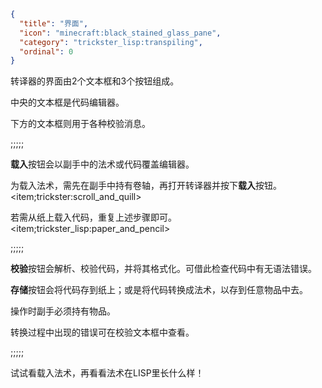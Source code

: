 ```json
{
  "title": "界面",
  "icon": "minecraft:black_stained_glass_pane",
  "category": "trickster_lisp:transpiling",
  "ordinal": 0
}
```

转译器的界面由2个文本框和3个按钮组成。


中央的文本框是代码编辑器。


下方的文本框则用于各种校验消息。

;;;;;

**载入**按钮会以副手中的法术或代码覆盖编辑器。


为载入法术，需先在副手中持有卷轴，再打开转译器并按下**载入**按钮。
<item;trickster:scroll_and_quill>

若需从纸上载入代码，重复上述步骤即可。
<item;trickster_lisp:paper_and_pencil>

;;;;;

**校验**按钮会解析、校验代码，并将其格式化。可借此检查代码中有无语法错误。


**存储**按钮会将代码存到纸上；或是将代码转换成法术，以存到任意物品中去。

操作时副手必须持有物品。

转换过程中出现的错误可在校验文本框中查看。

;;;;;

试试看载入法术，再看看法术在LISP里长什么样！